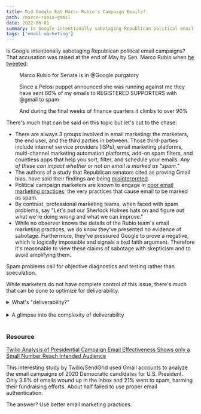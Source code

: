 ```yaml
---
title: Did Google Eat Marco Rubio's Campaign Emails? 
path: /marco-rubio-gmail
date: 2022-06-01
summary: Is Google intentionally sabotaging Republican political email campaigns? 
tags: ['email marketing']
---
```


Is Google intentionally sabotaging Republican political email campaigns? That accusation was raised at the end of May by Sen. Marco Rubio when <a href="https://twitter.com/marcorubio/status/1528015121573941251" target="blank">he tweeted</a>: 

<div style="padding-left: 2.5em;"><p>Marco Rubio for Senate is in @Google purgatory</p></div>

<div style="padding-left: 2.5em;"><p>Since a Pelosi puppet announced she was running against me they have sent 66% of my emails to REGISTERED SUPPORTERS with @gmail to spam</p></div>

<div style="padding-left: 2.5em;"><p>And during the final weeks of finance quarters it climbs to over 90%</p></div>

There's much that can be said on this topic but let's cut to the chase:

* There are always 3 groups involved in email marketing: the marketers, the end user, and the third parties in between. Those third-parties include internet service providers (ISPs), email marketing platforms, multi-channel marketing automation platforms, add-on spam filters, and countless apps that help you sort, filter, and schedule your emails. <em>Any of these can impact whether or not an email is marked as "spam."</em>
* The authors of a study that Republican senators cited as proving Gmail bias, have said their findings are being <a href="https://www.washingtonpost.com/politics/2022/05/25/republicans-seized-study-proof-googles-bias-its-authors-say-it-being-misrepresented/" target="blank">misinterpreted</a>.
* Political campaign marketers are known to engage in <a href="http://ahoy-assets.twilio.com/docs/Twilio_2019_Presidential_Campaign_Email_Study.pdf?_ga=2.88913947.1452877676.1655763021-1551870462.1654233161" target="blank">poor email marketing practices</a>: the very practices that cause email to be marked as spam. 
* By contrast, professional marketing teams, when faced with spam problems, say "Let's put our Sherlock Holmes hats on and figure out what we're doing wrong and what we can improve." 
* While no observer knows the details of the Rubio team's email marketing practices, we do know they've presented no evidence of sabotage. Furthermore, they've pressured Google to prove a negative, which is logically impossible and signals a bad faith argument. Therefore it's reasonable to view these claims of sabotage with skepticism and to avoid amplifying them.

Spam problems call for objective diagnostics and testing rather than speculation. 

While marketers do not have complete control of this issue, there's much that can be done to optimize for deliverability.


<details><summary>What's "deliverability?"</summary><br/>
<p>Deliverability, often expressed as a percentage, refers to how many emails (in a measurement set, such as a campaign) wind up in the inbox vs. in the spam folder or undelivered. It includes anything you do to maximize that number.</p>
<p>Here's a more formal definition: Email deliverability is a measurement and a set of practices. It spans metrics, industry requirements, conditions, and actions (including experimentation and analysis) that impact the likelihood that a sender’s email will (a) wind up in the recipient’s inbox (b) in a timely fashion. It includes the use of various software tools. And it's impacted by the behavior of individual email users and by technical changes made to third-party tools. </p><p>Good email deliverability rates cohere with good end-user experiences.</p>
</details><br/>

<aside><details><summary>A glimpse into the complexity of deliverability</summary><br/>
  <p>Starting in 2010, I've had the opportunity to shape and work on email marketing programs that consistently beat industry benchmarks. One thing that's always impressed me is the delicate interplay of factors that can impact deliverability. Here are a few of those factors.
<ul>
<li>Technical: There are technical standards that your email needs to meet in order to not be identified as spam. These include DMARC, SPF, and DKIM.</li>
<li>Content: The words or phrases you use can cause your email to be sent to spam</li>
<li>Lists: Using a borrowed, bought, or rented list can be a recipe for failure because it results in users making spam complaints against your organization, failing to open the unsolicited email (see below), or deleting the email without opening it (also see below). As a result, your "sender reputation" diminishes causing even more of your email to go to spam. </li>
<li>Configuration: Your server and marketing tools configuration and IP reputation can impact deliverability</li>
<li>User behavior: Emailing a subscriber too often -- as in ratcheting up requests for more donations -- can backfire. As recipients stop opening your emails (or start deleting them without opening them), the email service provider algorithm thinks the recipient is no longer interested in your emails. Future emails you send may be shunted off to spam.</li>

  </p></details></aside><br/>

### Resource

<a href="https://www.twilio.com/press/releases/twilio-analysis-presidential-campaign-email-effectiveness" target="blank">Twilio Analysis of Presidential Campaign Email Effectiveness Shows only a Small Number Reach Intended Audience</a>

This interesting study by Twilio/SendGrid used Gmail accounts to analyze the email campaigns of 2020 Democratic candidates for U.S. President. Only 3.8% of emails wound up in the inbox and 21% went to spam, harming their fundraising efforts. About half failed to use proper email authentication.

The answer? Use better email marketing practices.



